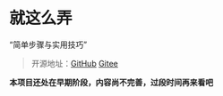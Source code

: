 # 就这么弄

“简单步骤与实用技巧”

> 开源地址：[GitHub](https://github.com/coder-xiaomo/tutorials) [Gitee](https://gitee.com/coder-xiaomo/tutorials)

**本项目还处在早期阶段，内容尚不完善，过段时间再来看吧**
